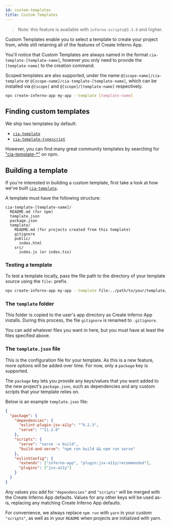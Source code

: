 ```yaml
---
id: custom-templates
title: Custom Templates
---
```


> Note: this feature is available with `inferno-scripts@3.3.0` and higher.

Custom Templates enable you to select a template to create your project from, while still retaining all of the features of Create Inferno App.

You'll notice that Custom Templates are always named in the format `cia-template-[template-name]`, however you only need to provide the `[template-name]` to the creation command.

Scoped templates are also supported, under the name `@[scope-name]/cia-template` or `@[scope-name]/cia-template-[template-name]`, which can be installed via `@[scope]` and `@[scope]/[template-name]` respectively.

```sh
npx create-inferno-app my-app --template [template-name]
```

## Finding custom templates

We ship two templates by default:

- [`cia-template`](https://github.com/facebook/create-inferno-app/tree/main/packages/cia-template)
- [`cia-template-typescript`](https://github.com/facebook/create-inferno-app/tree/main/packages/cia-template-typescript)

However, you can find many great community templates by searching for ["cia-template-\*"](https://www.npmjs.com/search?q=cia-template-*) on npm.

## Building a template

If you're interested in building a custom template, first take a look at how we've built [`cia-template`](https://github.com/facebook/create-inferno-app/tree/main/packages/cia-template).

A template must have the following structure:

```
cia-template-[template-name]/
  README.md (for npm)
  template.json
  package.json
  template/
    README.md (for projects created from this template)
    gitignore
    public/
      index.html
    src/
      index.js (or index.tsx)
```

### Testing a template

To test a template locally, pass the file path to the directory of your template source using the `file:` prefix.

```sh
npx create-inferno-app my-app --template file:../path/to/your/template/cia-template-[template-name]
```

### The `template` folder

This folder is copied to the user's app directory as Create Inferno App installs. During this process, the file `gitignore` is renamed to `.gitignore`.

You can add whatever files you want in here, but you must have at least the files specified above.

### The `template.json` file

This is the configuration file for your template. As this is a new feature, more options will be added over time. For now, only a `package` key is supported.

The `package` key lets you provide any keys/values that you want added to the new project's `package.json`, such as dependencies and any custom scripts that your template relies on.

Below is an example `template.json` file:

```json
{
  "package": {
    "dependencies": {
      "eslint-plugin-jsx-a11y": "^6.2.3",
      "serve": "^11.2.0"
    },
    "scripts": {
      "serve": "serve -s build",
      "build-and-serve": "npm run build && npm run serve"
    },
    "eslintConfig": {
      "extends": ["inferno-app", "plugin:jsx-a11y/recommended"],
      "plugins": ["jsx-a11y"]
    }
  }
}
```

Any values you add for `"dependencies"` and `"scripts"` will be merged with the Create Inferno App defaults. Values for any other keys will be used as-is, replacing any matching Create Inferno App defaults.

For convenience, we always replace `npm run` with `yarn` in your custom `"scripts"`, as well as in your `README` when projects are initialized with yarn.
